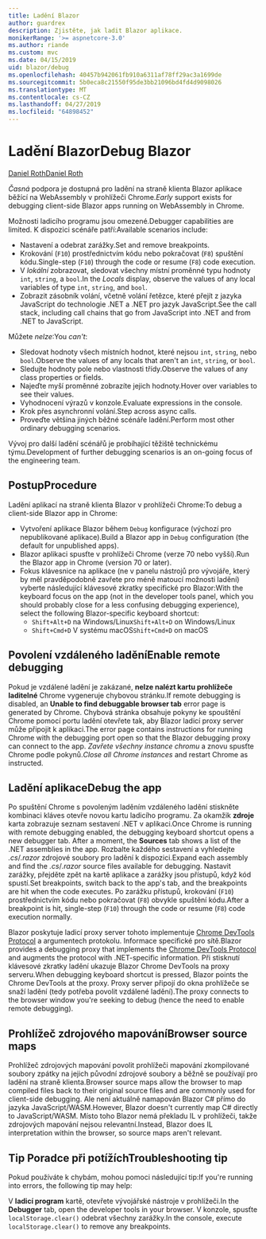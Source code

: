 ```yaml
---
title: Ladění Blazor
author: guardrex
description: Zjistěte, jak ladit Blazor aplikace.
monikerRange: '>= aspnetcore-3.0'
ms.author: riande
ms.custom: mvc
ms.date: 04/15/2019
uid: blazor/debug
ms.openlocfilehash: 40457b942061fb910a6311af78ff29ac3a1699de
ms.sourcegitcommit: 5b0eca8c21550f95de3bb21096bd4fd4d9098026
ms.translationtype: MT
ms.contentlocale: cs-CZ
ms.lasthandoff: 04/27/2019
ms.locfileid: "64898452"
---
```

# <a name="debug-blazor"></a><span data-ttu-id="e8656-103">Ladění Blazor</span><span class="sxs-lookup"><span data-stu-id="e8656-103">Debug Blazor</span></span>

[<span data-ttu-id="e8656-104">Daniel Roth</span><span class="sxs-lookup"><span data-stu-id="e8656-104">Daniel Roth</span></span>](https://github.com/danroth27)

<span data-ttu-id="e8656-105">*Časná* podpora je dostupná pro ladění na straně klienta Blazor aplikace běžící na WebAssembly v prohlížeči Chrome.</span><span class="sxs-lookup"><span data-stu-id="e8656-105">*Early* support exists for debugging client-side Blazor apps running on WebAssembly in Chrome.</span></span>

<span data-ttu-id="e8656-106">Možnosti ladicího programu jsou omezené.</span><span class="sxs-lookup"><span data-stu-id="e8656-106">Debugger capabilities are limited.</span></span> <span data-ttu-id="e8656-107">K dispozici scénáře patří:</span><span class="sxs-lookup"><span data-stu-id="e8656-107">Available scenarios include:</span></span>

* <span data-ttu-id="e8656-108">Nastavení a odebrat zarážky.</span><span class="sxs-lookup"><span data-stu-id="e8656-108">Set and remove breakpoints.</span></span>
* <span data-ttu-id="e8656-109">Krokování (`F10`) prostřednictvím kódu nebo pokračovat (`F8`) spuštění kódu.</span><span class="sxs-lookup"><span data-stu-id="e8656-109">Single-step (`F10`) through the code or resume (`F8`) code execution.</span></span>
* <span data-ttu-id="e8656-110">V *lokální* zobrazovat, sledovat všechny místní proměnné typu hodnoty `int`, `string`, a `bool`.</span><span class="sxs-lookup"><span data-stu-id="e8656-110">In the *Locals* display, observe the values of any local variables of type `int`, `string`, and `bool`.</span></span>
* <span data-ttu-id="e8656-111">Zobrazit zásobník volání, včetně volání řetězce, které přejít z jazyka JavaScript do technologie .NET a .NET pro jazyk JavaScript.</span><span class="sxs-lookup"><span data-stu-id="e8656-111">See the call stack, including call chains that go from JavaScript into .NET and from .NET to JavaScript.</span></span>

<span data-ttu-id="e8656-112">Můžete *nelze*:</span><span class="sxs-lookup"><span data-stu-id="e8656-112">You *can't*:</span></span>

* <span data-ttu-id="e8656-113">Sledovat hodnoty všech místních hodnot, které nejsou `int`, `string`, nebo `bool`.</span><span class="sxs-lookup"><span data-stu-id="e8656-113">Observe the values of any locals that aren't an `int`, `string`, or `bool`.</span></span>
* <span data-ttu-id="e8656-114">Sledujte hodnoty pole nebo vlastnosti třídy.</span><span class="sxs-lookup"><span data-stu-id="e8656-114">Observe the values of any class properties or fields.</span></span>
* <span data-ttu-id="e8656-115">Najeďte myší proměnné zobrazíte jejich hodnoty.</span><span class="sxs-lookup"><span data-stu-id="e8656-115">Hover over variables to see their values.</span></span>
* <span data-ttu-id="e8656-116">Vyhodnocení výrazů v konzole.</span><span class="sxs-lookup"><span data-stu-id="e8656-116">Evaluate expressions in the console.</span></span>
* <span data-ttu-id="e8656-117">Krok přes asynchronní volání.</span><span class="sxs-lookup"><span data-stu-id="e8656-117">Step across async calls.</span></span>
* <span data-ttu-id="e8656-118">Proveďte většina jiných běžné scénáře ladění.</span><span class="sxs-lookup"><span data-stu-id="e8656-118">Perform most other ordinary debugging scenarios.</span></span>

<span data-ttu-id="e8656-119">Vývoj pro další ladění scénářů je probíhající těžiště technickému týmu.</span><span class="sxs-lookup"><span data-stu-id="e8656-119">Development of further debugging scenarios is an on-going focus of the engineering team.</span></span>

## <a name="procedure"></a><span data-ttu-id="e8656-120">Postup</span><span class="sxs-lookup"><span data-stu-id="e8656-120">Procedure</span></span>

<span data-ttu-id="e8656-121">Ladění aplikací na straně klienta Blazor v prohlížeči Chrome:</span><span class="sxs-lookup"><span data-stu-id="e8656-121">To debug a client-side Blazor app in Chrome:</span></span>

* <span data-ttu-id="e8656-122">Vytvoření aplikace Blazor během `Debug` konfigurace (výchozí pro nepublikované aplikace).</span><span class="sxs-lookup"><span data-stu-id="e8656-122">Build a Blazor app in `Debug` configuration (the default for unpublished apps).</span></span>
* <span data-ttu-id="e8656-123">Blazor aplikaci spusťte v prohlížeči Chrome (verze 70 nebo vyšší).</span><span class="sxs-lookup"><span data-stu-id="e8656-123">Run the Blazor app in Chrome (version 70 or later).</span></span>
* <span data-ttu-id="e8656-124">Fokus klávesnice na aplikace (ne v panelu nástrojů pro vývojáře, který by měl pravděpodobně zavřete pro méně matoucí možnosti ladění) vyberte následující klávesové zkratky specifické pro Blazor:</span><span class="sxs-lookup"><span data-stu-id="e8656-124">With the keyboard focus on the app (not in the developer tools panel, which you should probably close for a less confusing debugging experience), select the following Blazor-specific keyboard shortcut:</span></span>
  * <span data-ttu-id="e8656-125">`Shift+Alt+D` na Windows/Linux</span><span class="sxs-lookup"><span data-stu-id="e8656-125">`Shift+Alt+D` on Windows/Linux</span></span>
  * <span data-ttu-id="e8656-126">`Shift+Cmd+D` V systému macOS</span><span class="sxs-lookup"><span data-stu-id="e8656-126">`Shift+Cmd+D` on macOS</span></span>

## <a name="enable-remote-debugging"></a><span data-ttu-id="e8656-127">Povolení vzdáleného ladění</span><span class="sxs-lookup"><span data-stu-id="e8656-127">Enable remote debugging</span></span>

<span data-ttu-id="e8656-128">Pokud je vzdálené ladění je zakázané, **nelze nalézt kartu prohlížeče laditelné** Chrome vygeneruje chybovou stránku.</span><span class="sxs-lookup"><span data-stu-id="e8656-128">If remote debugging is disabled, an **Unable to find debuggable browser tab** error page is generated by Chrome.</span></span> <span data-ttu-id="e8656-129">Chybová stránka obsahuje pokyny ke spouštění Chrome pomocí portu ladění otevřete tak, aby Blazor ladicí proxy server může připojit k aplikaci.</span><span class="sxs-lookup"><span data-stu-id="e8656-129">The error page contains instructions for running Chrome with the debugging port open so that the Blazor debugging proxy can connect to the app.</span></span> <span data-ttu-id="e8656-130">*Zavřete všechny instance chromu* a znovu spusťte Chrome podle pokynů.</span><span class="sxs-lookup"><span data-stu-id="e8656-130">*Close all Chrome instances* and restart Chrome as instructed.</span></span>

## <a name="debug-the-app"></a><span data-ttu-id="e8656-131">Ladění aplikace</span><span class="sxs-lookup"><span data-stu-id="e8656-131">Debug the app</span></span>

<span data-ttu-id="e8656-132">Po spuštění Chrome s povoleným laděním vzdáleného ladění stiskněte kombinaci kláves otevře novou kartu ladicího programu. Za okamžik **zdroje** karta zobrazuje seznam sestavení .NET v aplikaci.</span><span class="sxs-lookup"><span data-stu-id="e8656-132">Once Chrome is running with remote debugging enabled, the debugging keyboard shortcut opens a new debugger tab. After a moment, the **Sources** tab shows a list of the .NET assemblies in the app.</span></span> <span data-ttu-id="e8656-133">Rozbalte každého sestavení a vyhledejte *.cs*/*.razor* zdrojové soubory pro ladění k dispozici.</span><span class="sxs-lookup"><span data-stu-id="e8656-133">Expand each assembly and find the *.cs*/*.razor* source files available for debugging.</span></span> <span data-ttu-id="e8656-134">Nastavit zarážky, přejděte zpět na kartě aplikace a zarážky jsou přístupů, když kód spustí.</span><span class="sxs-lookup"><span data-stu-id="e8656-134">Set breakpoints, switch back to the app's tab, and the breakpoints are hit when the code executes.</span></span> <span data-ttu-id="e8656-135">Po zarážku přístupů, krokování (`F10`) prostřednictvím kódu nebo pokračovat (`F8`) obvykle spuštění kódu.</span><span class="sxs-lookup"><span data-stu-id="e8656-135">After a breakpoint is hit, single-step (`F10`) through the code or resume (`F8`) code execution normally.</span></span>

<span data-ttu-id="e8656-136">Blazor poskytuje ladicí proxy server tohoto implementuje [Chrome DevTools Protocol](https://chromedevtools.github.io/devtools-protocol/) a argumentech protokolu. Informace specifické pro sítě.</span><span class="sxs-lookup"><span data-stu-id="e8656-136">Blazor provides a debugging proxy that implements the [Chrome DevTools Protocol](https://chromedevtools.github.io/devtools-protocol/) and augments the protocol with .NET-specific information.</span></span> <span data-ttu-id="e8656-137">Při stisknutí klávesové zkratky ladění ukazuje Blazor Chrome DevTools na proxy serveru.</span><span class="sxs-lookup"><span data-stu-id="e8656-137">When debugging keyboard shortcut is pressed, Blazor points the Chrome DevTools at the proxy.</span></span> <span data-ttu-id="e8656-138">Proxy server připojí do okna prohlížeče se snaží ladění (tedy potřeba povolit vzdálené ladění).</span><span class="sxs-lookup"><span data-stu-id="e8656-138">The proxy connects to the browser window you're seeking to debug (hence the need to enable remote debugging).</span></span>

## <a name="browser-source-maps"></a><span data-ttu-id="e8656-139">Prohlížeč zdrojového mapování</span><span class="sxs-lookup"><span data-stu-id="e8656-139">Browser source maps</span></span>

<span data-ttu-id="e8656-140">Prohlížeč zdrojových mapování povolit prohlížeči mapování zkompilované soubory zpátky na jejich původní zdrojové soubory a běžně se používají pro ladění na straně klienta.</span><span class="sxs-lookup"><span data-stu-id="e8656-140">Browser source maps allow the browser to map compiled files back to their original source files and are commonly used for client-side debugging.</span></span> <span data-ttu-id="e8656-141">Ale není aktuálně namapován Blazor C# přímo do jazyka JavaScript/WASM.</span><span class="sxs-lookup"><span data-stu-id="e8656-141">However, Blazor doesn't currently map C# directly to JavaScript/WASM.</span></span> <span data-ttu-id="e8656-142">Místo toho Blazor nemá překladu IL v prohlížeči, takže zdrojových mapování nejsou relevantní.</span><span class="sxs-lookup"><span data-stu-id="e8656-142">Instead, Blazor does IL interpretation within the browser, so source maps aren't relevant.</span></span>

## <a name="troubleshooting-tip"></a><span data-ttu-id="e8656-143">Tip Poradce při potížích</span><span class="sxs-lookup"><span data-stu-id="e8656-143">Troubleshooting tip</span></span>

<span data-ttu-id="e8656-144">Pokud používáte k chybám, mohou pomoci následující tip:</span><span class="sxs-lookup"><span data-stu-id="e8656-144">If you're running into errors, the following tip may help:</span></span>

<span data-ttu-id="e8656-145">V **ladicí program** kartě, otevřete vývojářské nástroje v prohlížeči.</span><span class="sxs-lookup"><span data-stu-id="e8656-145">In the **Debugger** tab, open the developer tools in your browser.</span></span> <span data-ttu-id="e8656-146">V konzole, spusťte `localStorage.clear()` odebrat všechny zarážky.</span><span class="sxs-lookup"><span data-stu-id="e8656-146">In the console, execute `localStorage.clear()` to remove any breakpoints.</span></span>
